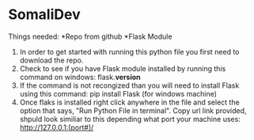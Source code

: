 # SomaliDev
Things needed: 
*Repo from github
*Flask Module


1. In order to get started with running this python file you first need to download the repo.
2. Check to see if you have Flask module installed by running this command on windows: flask.__version__
3. If the command is not recongized than you will need to install Flask using this command: pip install Flask (for windows machine)
4. Once flaks is installed right click anywhere in the file and select the option that says, "Run Python File in terminal". Copy url link provided, shpuld look similiar to this depending what port your machine uses: http://127.0.0.1:(port#)/
